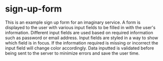 # sign-up-form
This is an example sign up form for an imaginary service. A form is displayed to the user with various input fields to be filled in with the user's information. Different input fields are used based on required information such as password or email address. Input fields are styled in a way to show which field is in focus. If the information required is missing or incorrect the input field will change color accordingly. Data inputted is validated before being sent to the server to minimize errors and save the user time.
